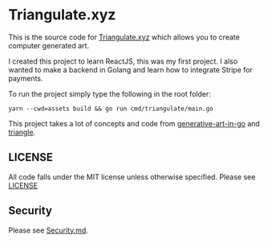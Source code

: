 # Triangulate.xyz

This is the source code for [Triangulate.xyz](https://www.triangulate.xyz) which allows you to create computer generated art.

I created this project to learn ReactJS, this was my first project. I also wanted to make a backend in Golang and learn how to integrate Stripe for payments.

To run the project simply type the following in the root folder:

`yarn --cwd=assets build && go run cmd/triangulate/main.go`

This project takes a lot of concepts and code from [generative-art-in-go](https://github.com/preslavrachev/generative-art-in-go) and [triangle](https://github.com/esimov/triangle).

## LICENSE

All code falls under the MIT license unless otherwise specified. 
Please see [LICENSE](LICENSE)

## Security

Please see [Security.md](SECURITY.md).